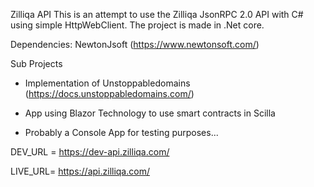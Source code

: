 Zilliqa API
This is an attempt to use the Zilliqa JsonRPC 2.0 API with C# using simple HttpWebClient. 
The project is made in .Net core.

Dependencies: NewtonJsoft (https://www.newtonsoft.com/)

Sub Projects

- Implementation of Unstoppabledomains (https://docs.unstoppabledomains.com/)

- App using Blazor Technology to use smart contracts in Scilla

- Probably a Console App for testing purposes...


DEV_URL = https://dev-api.zilliqa.com/

LIVE_URL= https://api.zilliqa.com/
